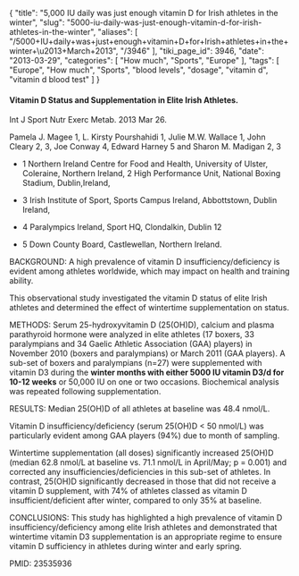 {
    "title": "5,000 IU daily was just enough vitamin D for Irish athletes in the winter",
    "slug": "5000-iu-daily-was-just-enough-vitamin-d-for-irish-athletes-in-the-winter",
    "aliases": [
        "/5000+IU+daily+was+just+enough+vitamin+D+for+Irish+athletes+in+the+winter+\u2013+March+2013",
        "/3946"
    ],
    "tiki_page_id": 3946,
    "date": "2013-03-29",
    "categories": [
        "How much",
        "Sports",
        "Europe"
    ],
    "tags": [
        "Europe",
        "How much",
        "Sports",
        "blood levels",
        "dosage",
        "vitamin d",
        "vitamin d blood test"
    ]
}


#### Vitamin D Status and Supplementation in Elite Irish Athletes.

Int J Sport Nutr Exerc Metab. 2013 Mar 26. 

Pamela J. Magee 1, L. Kirsty Pourshahidi 1, Julie M.W. Wallace 1, John Cleary 2, 3, Joe Conway 4, Edward Harney 5 and Sharon M. Madigan 2, 3

* 1 Northern Ireland Centre for Food and Health, University of Ulster, Coleraine, Northern Ireland, 2 High Performance Unit, National Boxing Stadium, Dublin,Ireland, 

* 3 Irish Institute of Sport, Sports Campus Ireland, Abbottstown, Dublin Ireland, 

* 4 Paralympics Ireland, Sport HQ, Clondalkin, Dublin 12 

* 5 Down County Board, Castlewellan, Northern Ireland.

BACKGROUND: A high prevalence of vitamin D insufficiency/deficiency is evident among athletes worldwide, which may impact on health and training ability. 

This observational study investigated the vitamin D status of elite Irish athletes and determined the effect of wintertime supplementation on status.

METHODS: Serum 25-hydroxyvitamin D (25(OH)D), calcium and plasma parathyroid hormone were analyzed in elite athletes (17 boxers, 33 paralympians and 34 Gaelic Athletic Association (GAA) players) in November 2010 (boxers and paralympians) or March 2011 (GAA players). A sub-set of boxers and paralympians (n=27) were supplemented with vitamin D3 during the  **winter months with either 5000 IU vitamin D3/d for 10-12 weeks** or 50,000 IU on one or two occasions. Biochemical analysis was repeated following supplementation.

RESULTS: Median 25(OH)D of all athletes at baseline was 48.4 nmol/L. 

Vitamin D insufficiency/deficiency (serum 25(OH)D < 50 nmol/L) was particularly evident among GAA players (94%) due to month of sampling. 

Wintertime supplementation (all doses) significantly increased 25(OH)D (median 62.8 nmol/L at baseline vs. 71.1 nmol/L in April/May; p = 0.001) and corrected any insufficiencies/deficiencies in this sub-set of athletes. In contrast, 25(OH)D significantly decreased in those that did not receive a vitamin D supplement, with 74% of athletes classed as vitamin D insufficient/deficient after winter, compared to only 35% at baseline.

CONCLUSIONS: This study has highlighted a high prevalence of vitamin D insufficiency/deficiency among elite Irish athletes and demonstrated that wintertime vitamin D3 supplementation is an appropriate regime to ensure vitamin D sufficiency in athletes during winter and early spring.

PMID:     23535936